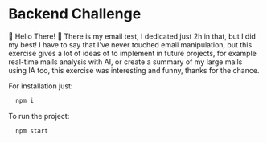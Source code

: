# Backend Challenge

💫 Hello There! 🎉
There is my email test, I dedicated just 2h in that, but I did my best!
I have to say that I've never touched email manipulation, but this exercise gives a lot of ideas of to implement in future projects, for example real-time mails analysis with AI, or create a summary of my large mails using IA too, this exercise was interesting and funny, thanks for the chance.

For installation just: 
```bash
  npm i
```

To run the project:

```bash
  npm start
```
